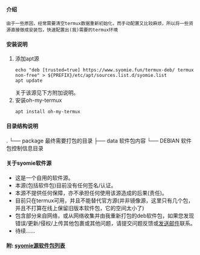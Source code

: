 #### 介绍
    由于一些原因，经常需要清空termux数据重新初始化，而手动配置又比较麻烦，所以将一些资源直接做成安装包，快速配置出(我)需要的termux环境
#### 安装说明

1.  添加apt源
    ```
    echo "deb [trusted=true] https://www.syomie.fun/termux-deb/ termux non-free" > ${PREFIX}/etc/apt/sources.list.d/syomie.list
    apt update
    ```
    关于该源见下方附加说明。
2.  安装oh-my-termux
    ```
    apt install oh-my-termux
    ```
#### 目录结构说明
.
└── package             最终需要打包的目录
    ├── data            软件包内容
    └── DEBIAN          软件包控制信息目录


#### 关于syomie软件源
* 这是一个自用的软件源。
* 本源(包括软件包)目前没有任何签名/认证。
* 本源不提供任何保障，亦不承担任何使用该源造成的后果(责任)。
* 目前只在termux可用，并且不能替代官方源(并非镜像源，这里只有几个包，并且不打算在线上保留旧版本软件包，它的空间太小了)
* 包含部分来自网络，或从网络收集并由我重新打包的deb软件包，如果您发现错误/更新/侵权/上传其他包裹或其他问题，请提交问题反馈或<a href="mailto:lian1581@qq.com">发送邮件</a>联系。
* 待续……

#### 附: [syomie源软件包列表](./packagelist.md)
